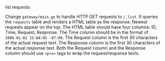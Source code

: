 list requests

Change `gateway/main.go` to handle HTTP GET requests to `/_list`.
It queries the `requests` table and renders a HTML table as the response.
Newest requests appear on the top.
The HTML table should have four columns: ID, Time, Request, Response.
The Time column should be in the format of `2006-01-02 15:04:05 -07:00`.
The Request column is the first 30 characters of the actual request text.
The Response column is the first 30 characters of the actual response text.
Both the Request column and the Response column should use `<pre>` tags to wrap the request/response texts.
